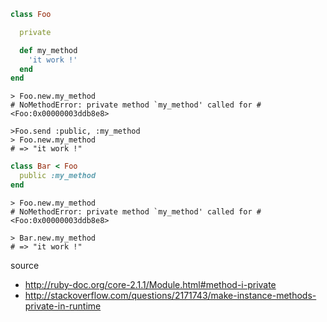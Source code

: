

```ruby
class Foo

  private

  def my_method
    'it work !'
  end
end
```

```irb
> Foo.new.my_method
# NoMethodError: private method `my_method' called for #<Foo:0x00000003ddb8e8>

>Foo.send :public, :my_method
> Foo.new.my_method
# => "it work !" 

```

```ruby
class Bar < Foo
  public :my_method
end
```

```irb
> Foo.new.my_method
# NoMethodError: private method `my_method' called for #<Foo:0x00000003ddb8e8>

> Bar.new.my_method
# => "it work !" 
```


source

* http://ruby-doc.org/core-2.1.1/Module.html#method-i-private
* http://stackoverflow.com/questions/2171743/make-instance-methods-private-in-runtime
